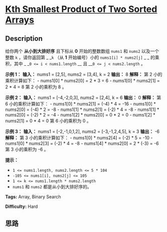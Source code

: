 # [Kth Smallest Product of Two Sorted Arrays][title]

## Description

给你两个 **从小到大排好序**  且下标从 **0**  开始的整数数组 `nums1` 和 `nums2` 以及一个整数 `k` ，请你返回第 _
_`k` （从 **1**  开始编号）小的 `nums1[i] * nums2[j]` _ _ 的乘积，其中 _ _`0 <= i <
nums1.length` __ 且 __`0 <= j < nums2.length` 。



**示例 1：**
            **输入：** nums1 = [2,5], nums2 = [3,4], k = 2    **输出：** 8    **解释：** 第 2 小的乘积计算如下：    - nums1[0] * nums2[0] = 2 * 3 = 6    - nums1[0] * nums2[1] = 2 * 4 = 8    第 2 小的乘积为 8 。    

**示例 2：**
            **输入：** nums1 = [-4,-2,0,3], nums2 = [2,4], k = 6    **输出：** 0    **解释：** 第 6 小的乘积计算如下：    - nums1[0] * nums2[1] = (-4) * 4 = -16    - nums1[0] * nums2[0] = (-4) * 2 = -8    - nums1[1] * nums2[1] = (-2) * 4 = -8    - nums1[1] * nums2[0] = (-2) * 2 = -4    - nums1[2] * nums2[0] = 0 * 2 = 0    - nums1[2] * nums2[1] = 0 * 4 = 0    第 6 小的乘积为 0 。    

**示例 3：**
            **输入：** nums1 = [-2,-1,0,1,2], nums2 = [-3,-1,2,4,5], k = 3    **输出：** -6    **解释：** 第 3 小的乘积计算如下：    - nums1[0] * nums2[4] = (-2) * 5 = -10    - nums1[0] * nums2[3] = (-2) * 4 = -8    - nums1[4] * nums2[0] = 2 * (-3) = -6    第 3 小的乘积为 -6 。    



**提示：**

  * `1 <= nums1.length, nums2.length <= 5 * 104`
  * `-105 <= nums1[i], nums2[j] <= 105`
  * `1 <= k <= nums1.length * nums2.length`
  * `nums1` 和 `nums2` 都是从小到大排好序的。


**Tags:** Array, Binary Search

**Difficulty:** Hard

## 思路

[title]: https://leetcode-cn.com/problems/kth-smallest-product-of-two-sorted-arrays
